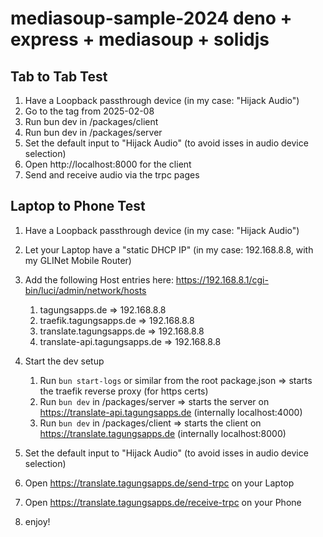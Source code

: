 # mediasoup-sample-2024 deno + express + mediasoup + solidjs

## Tab to Tab Test

1. Have a Loopback passthrough device (in my case: "Hijack Audio")
2. Go to the tag from 2025-02-08
3. Run bun dev in /packages/client
4. Run bun dev in /packages/server
5. Set the default input to "Hijack Audio" (to avoid isses in audio device selection)
6. Open http://localhost:8000 for the client
7. Send and receive audio via the trpc pages

## Laptop to Phone Test

1. Have a Loopback passthrough device (in my case: "Hijack Audio")
2. Let your Laptop have a "static DHCP IP" (in my case: 192.168.8.8, with my GLINet Mobile Router)
3. Add the following Host entries here: https://192.168.8.1/cgi-bin/luci/admin/network/hosts
   1. tagungsapps.de => 192.168.8.8
   2. traefik.tagungsapps.de => 192.168.8.8
   3. translate.tagungsapps.de => 192.168.8.8
   4. translate-api.tagungsapps.de => 192.168.8.8
4. Start the dev setup

   1. Run `bun start-logs` or similar from the root package.json
      => starts the traefik reverse proxy (for https certs)
   2. Run `bun dev` in /packages/server
      => starts the server on https://translate-api.tagungsapps.de (internally localhost:4000)
   3. Run `bun dev` in /packages/client
      => starts the client on https://translate.tagungsapps.de (internally localhost:8000)

5. Set the default input to "Hijack Audio" (to avoid isses in audio device selection)
6. Open https://translate.tagungsapps.de/send-trpc on your Laptop
7. Open https://translate.tagungsapps.de/receive-trpc on your Phone
8. enjoy!
